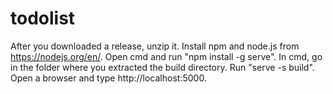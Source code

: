 # todolist
After you downloaded a release, unzip it.
Install npm and node.js from https://nodejs.org/en/.
Open cmd and run "npm install -g serve".
In cmd, go in the folder where you extracted the build directory.
Run "serve -s build".
Open a browser and type http://localhost:5000.
